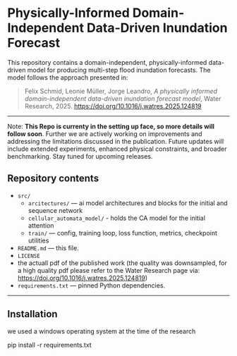 # Physically-Informed Domain-Independent Data-Driven Inundation Forecast

This repository contains a domain-independent, physically-informed data-driven model for producing multi-step flood inundation forecasts. The model follows the approach presented in:

> Felix Schmid, Leonie Müller, Jorge Leandro, *A physically informed domain-independent data-driven inundation forecast model*, Water Research, 2025. https://doi.org/10.1016/j.watres.2025.124819
---

Note: **This Repo is currenty in the setting up face, so more details will follow soon**. Further we are actively working on improvements and addressing the limitations discussed in the publication.
Future updates will include extended experiments, enhanced physical constraints, and broader benchmarking.
Stay tuned for upcoming releases.

## Repository contents

- `src/`
  - `arcitectures/` — ai model architectures and blocks for the initial and sequence network
  - `cellular_automata_model/` - holds the CA model for the initial attention
  - `train/` — config, training loop, loss function, metrics, checkpoint utilities
- `README.md` — this file.
- `LICENSE`
-  the actuall pdf of the published work (the quality was downsampled, for a high quality pdf please refer to the Water Research page via: https://doi.org/10.1016/j.watres.2025.124819) 
- `requirements.txt` — pinned Python dependencies.

---

## Installation
we used a windows operating system at the time of the research

pip install -r requirements.txt
